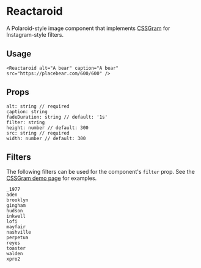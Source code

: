 # Reactaroid

A Polaroid-style image component that implements [CSSGram](https://github.com/una/CSSgram) for Instagram-style filters.

## Usage

```
<Reactaroid alt="A bear" caption="A bear" src="https://placebear.com/600/600" />
```

## Props

```
alt: string // required
caption: string
fadeDuration: string // default: '1s'
filter: string
height: number // default: 300
src: string // required
width: number // default: 300
```

## Filters

The following filters can be used for the component's `filter` prop. See the [CSSGram demo page](https://una.im/CSSgram/) for examples.

```
_1977
aden
brooklyn
gingham
hudson
inkwell
lofi
mayfair
nashville
perpetua
reyes
toaster
walden
xpro2
```